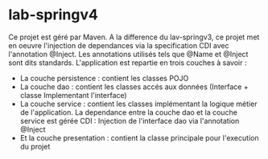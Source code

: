 # lab-springv4
Ce projet est géré par Maven. 
A la difference du lav-springv3, ce projet met en oeuvre l'injection de dependances via la specification CDI avec l'annotation @Inject.
Les annotations utilisés tels que @Name et @Inject sont dits standards.
L'application est repartie en trois couches à savoir :
- La couche persistence : contient les classes POJO
- La couche dao : contient les classes accés aux données (Interface + classe Implementant l'interface)
- La couche service : contient les classes implémentant la logique métier de l'application. 
La dependance entre la couche dao et la couche service est gérée CDI : Injection de l'interface dao via l'annotation @Inject
- Et la couche presentation : contient la classe principale pour l'execution du projet
